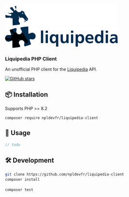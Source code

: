 

<br />


![Fancy logo](./docs/images/light.png#gh-dark-mode-only)
![Fancy logo](./docs/images/dark.png#gh-light-mode-only)

<h3>
Liquipedia PHP Client
</h3>
<p>
An unofficial PHP client for the <a href="https://liquipedia.net">Liquipedia</a> API.
<p>

<p>
<a href="https://github.com/npldevfr/liquipedia-client" target="__blank"><img alt="GitHub stars" src="https://img.shields.io/github/stars/npldevfr/liquipedia-client?flat&colorA=002438&colorB=41c399"></a>
</p>


## 📦 Installation
Supports PHP >= 8.2

```bash
composer require npldevfr/liquipedia-client
```

## 🚀 Usage
```php
// todo
```

## 🛠️ Development
```bash
git clone https://github.com/npldevfr/liquipedia-client
composer install

composer test
```

